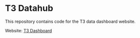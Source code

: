 # T3 Datahub
This repository contains code for the T3 data dashboard website.

Website: [T3 Dashboard](https://tomnetutc.github.io/t3d)
